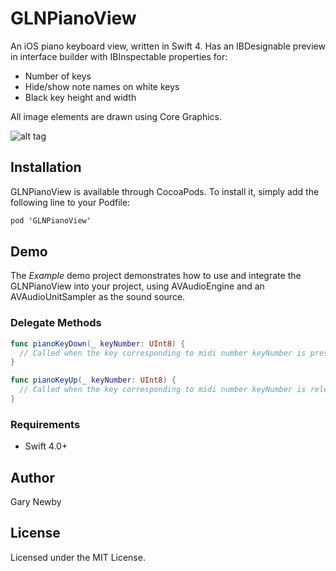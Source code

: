 GLNPianoView
============
An iOS piano keyboard view, written in Swift 4. 
Has an IBDesignable preview in interface builder with IBInspectable properties for:
- Number of keys
- Hide/show note names on white keys
- Black key height and width

All image elements are drawn using Core Graphics. 

![alt tag](https://github.com/garynewby/GLNPianoView/raw/master/screen.png)


## Installation

GLNPianoView is available through CocoaPods. To install it, simply add the following line to your Podfile:

```swift
pod 'GLNPianoView'
```

## Demo

The <i>Example</i> demo project demonstrates how to use and integrate the GLNPianoView into your project, using AVAudioEngine and an AVAudioUnitSampler as the sound source.


### Delegate Methods

```swift
func pianoKeyDown(_ keyNumber: UInt8) {
  // Called when the key corresponding to midi number keyNumber is pressed
}

func pianoKeyUp(_ keyNumber: UInt8) {
  // Called when the key corresponding to midi number keyNumber is released
}
```

### Requirements

- Swift 4.0+

## Author

Gary Newby

## License

Licensed under the MIT License.

